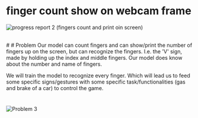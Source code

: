 # finger count show on webcam frame


![progress report 2 (fingers count and print oin screen)](https://user-images.githubusercontent.com/75518471/148032245-794a1fff-4c2a-4c81-9d0d-c375328b7ec1.gif)


<br>
#
# Problem 
Our model can count fingers and can show/print the number of fingers up on the screen, but can recognize the fingers. I.e. the 'V' sign, made by holding up the index and middle fingers. Our model does know about the number and name of fingers.

We will train the model to recognize every finger. Which will lead us to feed some specific signs/gestures with some specific task/functionalities (gas and brake of a car) to control the game.
<br>
#

![Problem 3](https://user-images.githubusercontent.com/75518471/148535750-60c7d567-879e-4703-833b-4120440d51bb.jpeg)
